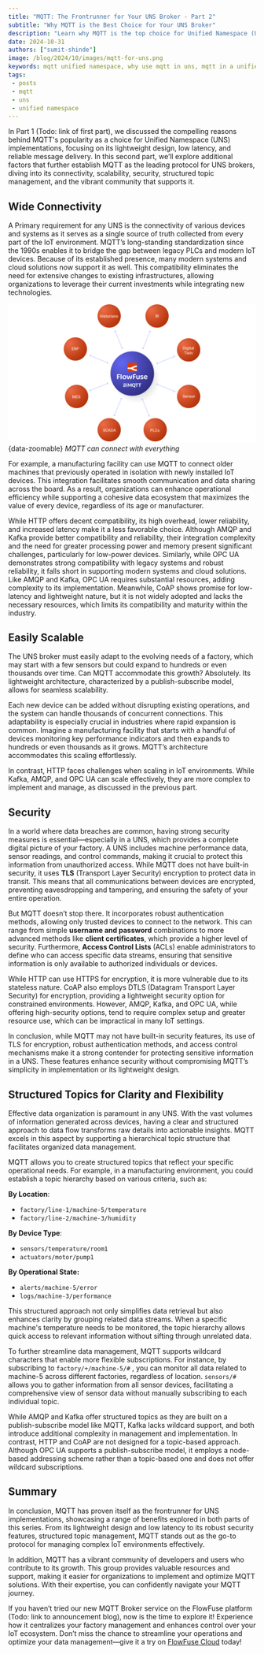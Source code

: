```yaml
--- 
title: "MQTT: The Frontrunner for Your UNS Broker - Part 2" 
subtitle: "Why MQTT is the Best Choice for Your UNS Broker"
description: "Learn why MQTT is the top choice for Unified Namespace (UNS) brokers and explore the ideal platform that simplifies the connection of devices and services while providing a reliable MQTT broker service."
date: 2024-10-31
authors: ["sumit-shinde"]
image: /blog/2024/10/images/mqtt-for-uns.png
keywords: mqtt unified namespace, why use mqtt in uns, mqtt in a unified namespace, mqtt data modeling UNS, Best protocols for UNS IoT, Implementing UNS with MQTT, Unified Namespace protocols
tags: 
 - posts
 - mqtt
 - uns
 - unified namespace
---
```


In Part 1 (Todo: link of first part), we discussed the compelling reasons behind MQTT's popularity as a choice for Unified Namespace (UNS) implementations, focusing on its lightweight design, low latency, and reliable message delivery. In this second part, we’ll explore additional factors that further establish MQTT as the leading protocol for UNS brokers, diving into its connectivity, scalability, security, structured topic management, and the vibrant community that supports it. 

<!--more-->

## Wide Connectivity

A Primary requirement for any UNS is the connectivity of various devices and systems as it serves as a single source of truth collected from every part of the IoT environment. MQTT’s long-standing standardization since the 1990s enables it to bridge the gap between legacy PLCs and modern IoT devices. Because of its established presence, many modern systems and cloud solutions now support it as well. This compatibility eliminates the need for extensive changes to existing infrastructures, allowing organizations to leverage their current investments while integrating new technologies.

![MQTT's Compatibility](./images/mqtt-compatiblity.png){data-zoomable}
_MQTT can connect with everything_

For example, a manufacturing facility can use MQTT to connect older machines that previously operated in isolation with newly installed IoT devices. This integration facilitates smooth communication and data sharing across the board. As a result, organizations can enhance operational efficiency while supporting a cohesive data ecosystem that maximizes the value of every device, regardless of its age or manufacturer.

While HTTP offers decent compatibility, its high overhead, lower reliability, and increased latency make it a less favorable choice. Although AMQP and Kafka provide better compatibility and reliability, their integration complexity and the need for greater processing power and memory present significant challenges, particularly for low-power devices. Similarly, while OPC UA demonstrates strong compatibility with legacy systems and robust reliability, it falls short in supporting modern systems and cloud solutions. Like AMQP and Kafka, OPC UA requires substantial resources, adding complexity to its implementation. Meanwhile, CoAP shows promise for low-latency and lightweight nature, but it is not widely adopted and lacks the necessary resources, which limits its compatibility and maturity within the industry.

## Easily Scalable

The UNS broker must easily adapt to the evolving needs of a factory, which may start with a few sensors but could expand to hundreds or even thousands over time. Can MQTT accommodate this growth? Absolutely. Its lightweight architecture, characterized by a publish-subscribe model, allows for seamless scalability.

Each new device can be added without disrupting existing operations, and the system can handle thousands of concurrent connections. This adaptability is especially crucial in industries where rapid expansion is common. Imagine a manufacturing facility that starts with a handful of devices monitoring key performance indicators and then expands to hundreds or even thousands as it grows. MQTT’s architecture accommodates this scaling effortlessly.

In contrast, HTTP faces challenges when scaling in IoT environments. While Kafka, AMQP, and OPC UA can scale effectively, they are more complex to implement and manage, as discussed in the previous part.

## Security

In a world where data breaches are common, having strong security measures is essential—especially in a UNS, which provides a complete digital picture of your factory. A UNS includes machine performance data, sensor readings, and control commands, making it crucial to protect this information from unauthorized access. While  MQTT does not have built-in security, it uses **TLS** (Transport Layer Security) encryption to protect data in transit. This means that all communications between devices are encrypted, preventing eavesdropping and tampering, and ensuring the safety of your entire operation.

But MQTT doesn’t stop there. It incorporates robust authentication methods, allowing only trusted devices to connect to the network. This can range from simple **username and password** combinations to more advanced methods like **client certificates**, which provide a higher level of security. Furthermore, **Access Control Lists** (ACLs) enable administrators to define who can access specific data streams, ensuring that sensitive information is only available to authorized individuals or devices.

While HTTP can use HTTPS for encryption, it is more vulnerable due to its stateless nature. CoAP also employs DTLS (Datagram Transport Layer Security) for encryption, providing a lightweight security option for constrained environments. However, AMQP, Kafka, and OPC UA, while offering high-security options, tend to require complex setup and greater resource use, which can be impractical in many IoT settings.

In conclusion, while MQTT may not have built-in security features, its use of TLS for encryption, robust authentication methods, and access control mechanisms make it a strong contender for protecting sensitive information in a UNS. These features enhance security without compromising MQTT’s simplicity in implementation or its lightweight design.

## Structured Topics for Clarity and Flexibility

Effective data organization is paramount in any UNS. With the vast volumes of information generated across devices, having a clear and structured approach to data flow transforms raw details into actionable insights. MQTT excels in this aspect by supporting a hierarchical topic structure that facilitates organized data management.

MQTT allows you to create structured topics that reflect your specific operational needs. For example, in a manufacturing environment, you could establish a topic hierarchy based on various criteria, such as:

**By Location**:

- `factory/line-1/machine-5/temperature`
- `factory/line-2/machine-3/humidity`

**By Device Type**:

- `sensors/temperature/room1`
- `actuators/motor/pump1`

**By Operational State:**

- `alerts/machine-5/error`
- `logs/machine-3/performance`

This structured approach not only simplifies data retrieval but also enhances clarity by grouping related data streams. When a specific machine's temperature needs to be monitored, the topic hierarchy allows quick access to relevant information without sifting through unrelated data.

To further streamline data management, MQTT supports wildcard characters that enable more flexible subscriptions. For instance, by subscribing to `factory/+/machine-5/#` , you can monitor all data related to machine-5 across different factories, regardless of location. `sensors/#` allows you to gather information from all sensor devices, facilitating a comprehensive view of sensor data without manually subscribing to each individual topic.

While AMQP and Kafka offer structured topics as they are built on a publish-subscribe model like MQTT, Kafka lacks wildcard support, and both introduce additional complexity in management and implementation. In contrast, HTTP and CoAP are not designed for a topic-based approach. Although OPC UA supports a publish-subscribe model, it employs a node-based addressing scheme rather than a topic-based one and does not offer wildcard subscriptions.

## Summary

In conclusion, MQTT has proven itself as the frontrunner for UNS implementations, showcasing a range of benefits explored in both parts of this series. From its lightweight design and low latency to its robust security features, structured topic management, MQTT stands out as the go-to protocol for managing complex IoT environments effectively.

In addition, MQTT has a vibrant community of developers and users who contribute to its growth. This group provides valuable resources and support, making it easier for organizations to implement and optimize MQTT solutions. With their expertise, you can confidently navigate your MQTT journey.

If you haven’t tried our new MQTT Broker service on the FlowFuse platform (Todo: link to announcement blog), now is the time to explore it! Experience how it centralizes your factory management and enhances control over your IoT ecosystem. Don’t miss the chance to streamline your operations and optimize your data management—give it a try on [FlowFuse Cloud](https://app.flowfuse.com/account/create) today!
